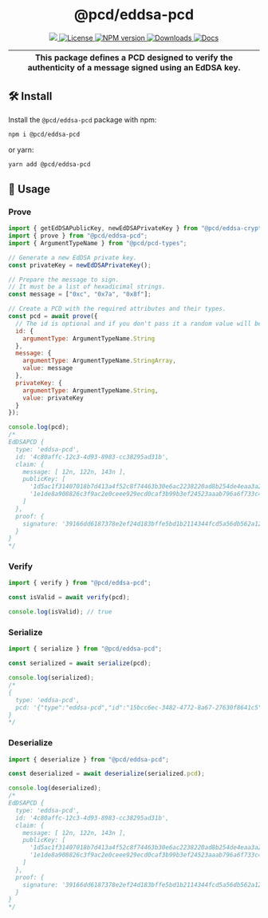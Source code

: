 <p align="center">
    <h1 align="center">
        @pcd/eddsa-pcd
    </h1>
</p>

<p align="center">
    <a href="https://github.com/proofcarryingdata">
        <img src="https://img.shields.io/badge/project-PCD-blue.svg?style=flat-square">
    </a>
    <a href="https://github.com/proofcarryingdata/zupass/blob/main/packages/eddsa-pcd/LICENSE">
        <img alt="License" src="https://img.shields.io/badge/license-GPL--3.0-green.svg?style=flat-square">
    </a>
    <a href="https://www.npmjs.com/package/@pcd/eddsa-pcd">
        <img alt="NPM version" src="https://img.shields.io/npm/v/@pcd/eddsa-pcd?style=flat-square" />
    </a>
    <a href="https://npmjs.org/package/@pcd/eddsa-pcd">
        <img alt="Downloads" src="https://img.shields.io/npm/dm/@pcd/eddsa-pcd.svg?style=flat-square" />
    </a>
    <a href="https://docs.pcd.team/modules/_pcd_eddsa_pcd.html">
        <img alt="Docs" src="https://img.shields.io/badge/docs-typedoc-purple.svg?style=flat-square">
    </a>
</p>

| This package defines a PCD designed to verify the authenticity of a message signed using an EdDSA key. |
| ------------------------------------------------------------------------------------------------------ |

## 🛠 Install

Install the `@pcd/eddsa-pcd` package with npm:

```bash
npm i @pcd/eddsa-pcd
```

or yarn:

```bash
yarn add @pcd/eddsa-pcd
```

## 📜 Usage

### Prove

```javascript
import { getEdDSAPublicKey, newEdDSAPrivateKey } from "@pcd/eddsa-crypto";
import { prove } from "@pcd/eddsa-pcd";
import { ArgumentTypeName } from "@pcd/pcd-types";

// Generate a new EdDSA private key.
const privateKey = newEdDSAPrivateKey();

// Prepare the message to sign.
// It must be a list of hexadicimal strings.
const message = ["0xc", "0x7a", "0x8f"];

// Create a PCD with the required attributes and their types.
const pcd = await prove({
  // The id is optional and if you don't pass it a random value will be automatically created.
  id: {
    argumentType: ArgumentTypeName.String
  },
  message: {
    argumentType: ArgumentTypeName.StringArray,
    value: message
  },
  privateKey: {
    argumentType: ArgumentTypeName.String,
    value: privateKey
  }
});

console.log(pcd);
/*
EdDSAPCD {
  type: 'eddsa-pcd',
  id: '4c80affc-12c3-4d93-8983-cc38295ad31b',
  claim: {
    message: [ 12n, 122n, 143n ],
    publicKey: [
      '1d5ac1f31407018b7d413a4f52c8f74463b30e6ac2238220ad8b254de4eaa3a2',
      '1e1de8a908826c3f9ac2e0ceee929ecd0caf3b99b3ef24523aaab796a6f733c4'
    ]
  },
  proof: {
    signature: '39166dd6187378e2ef24d183bffe5bd1b2114344fcd5a56db562a12859c03b9a53b2f98de0b7d4f23dc49979d0e8f919f428a37e736163f7426259c13ecb7000'
  }
}
*/
```

### Verify

```javascript
import { verify } from "@pcd/eddsa-pcd";

const isValid = await verify(pcd);

console.log(isValid); // true
```

### Serialize

```javascript
import { serialize } from "@pcd/eddsa-pcd";

const serialized = await serialize(pcd);

console.log(serialized);
/*
{
  type: 'eddsa-pcd',
  pcd: '{"type":"eddsa-pcd","id":"15bcc6ec-3482-4772-8a67-27630f8641c5","claim":{"message":["c","7a","8f"],"publicKey":["1d5ac1f31407018b7d413a4f52c8f74463b30e6ac2238220ad8b254de4eaa3a2","1e1de8a908826c3f9ac2e0ceee929ecd0caf3b99b3ef24523aaab796a6f733c4"]},"proof":{"signature":"71907bb4a1b5e27b2b9df54ac5cbebb45958f673b97030a79a3799e54ed3779eb499e710bb02231d9f9b6bb621375de7a68ad53bc3e5cef35c6531f9440d8d05"}}'
}
*/
```

### Deserialize

```javascript
import { deserialize } from "@pcd/eddsa-pcd";

const deserialized = await deserialize(serialized.pcd);

console.log(deserialized);
/*
EdDSAPCD {
  type: 'eddsa-pcd',
  id: '4c80affc-12c3-4d93-8983-cc38295ad31b',
  claim: {
    message: [ 12n, 122n, 143n ],
    publicKey: [
      '1d5ac1f31407018b7d413a4f52c8f74463b30e6ac2238220ad8b254de4eaa3a2',
      '1e1de8a908826c3f9ac2e0ceee929ecd0caf3b99b3ef24523aaab796a6f733c4'
    ]
  },
  proof: {
    signature: '39166dd6187378e2ef24d183bffe5bd1b2114344fcd5a56db562a12859c03b9a53b2f98de0b7d4f23dc49979d0e8f919f428a37e736163f7426259c13ecb7000'
  }
}
*/
```
